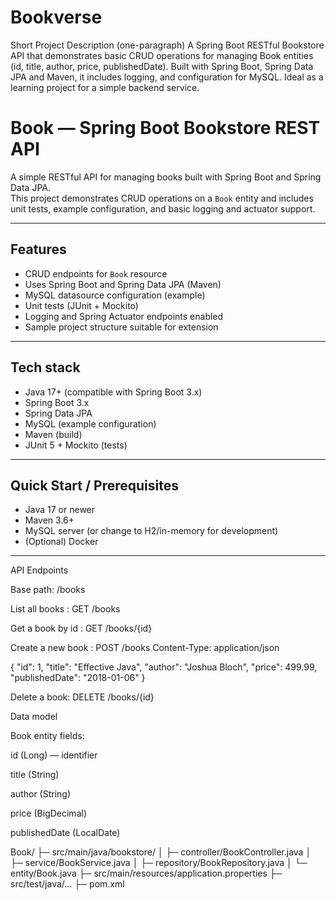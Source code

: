 # Bookverse
Short Project Description (one-paragraph) A Spring Boot RESTful Bookstore API that demonstrates basic CRUD operations for managing Book entities (id, title, author, price, publishedDate). Built with Spring Boot, Spring Data JPA and Maven, it includes  logging, and configuration for MySQL. Ideal as a learning project for a simple backend service.

# Book — Spring Boot Bookstore REST API

A simple RESTful API for managing books built with Spring Boot and Spring Data JPA.  
This project demonstrates CRUD operations on a `Book` entity and includes unit tests, example configuration, and basic logging and actuator support.

---

## Features

- CRUD endpoints for `Book` resource
- Uses Spring Boot and Spring Data JPA (Maven)
- MySQL datasource configuration (example)
- Unit tests (JUnit + Mockito)
- Logging and Spring Actuator endpoints enabled
- Sample project structure suitable for extension

---

## Tech stack

- Java 17+ (compatible with Spring Boot 3.x)
- Spring Boot 3.x
- Spring Data JPA
- MySQL (example configuration)
- Maven (build)
- JUnit 5 + Mockito (tests)

---

## Quick Start / Prerequisites

- Java 17 or newer
- Maven 3.6+
- MySQL server (or change to H2/in-memory for development)
- (Optional) Docker

---

API Endpoints

Base path: /books

List all books :
GET /books


Get a book by id : 
GET /books/{id}

Create a new book :
POST /books
Content-Type: application/json

{
  "id": 1,
  "title": "Effective Java",
  "author": "Joshua Bloch",
  "price": 499.99,
  "publishedDate": "2018-01-06"
}

Delete a book: 
DELETE /books/{id}


Data model

Book entity fields:

id (Long) — identifier

title (String)

author (String)

price (BigDecimal)

publishedDate (LocalDate)

Book/
├─ src/main/java/bookstore/
│  ├─ controller/BookController.java
│  ├─ service/BookService.java
│  ├─ repository/BookRepository.java
│  └─ entity/Book.java
├─ src/main/resources/application.properties
├─ src/test/java/...
├─ pom.xml



